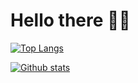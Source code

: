 # Hello there 👋🏻

[![Top Langs](https://github-readme-stats.vercel.app/api/top-langs/?username=MCotocel&langs_count=15)](https://github.com/MCotocel/github-readme-stats&langs_count=15)

[![Github stats](https://github-readme-stats.vercel.app/api?username=MCotocel&show_icons=true)](https://github.com/MCotocel/github-readme-stats&show_icons=true)
